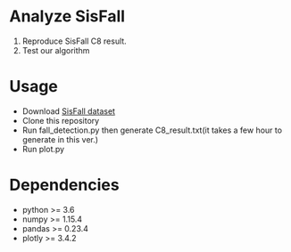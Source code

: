 # Analyze SisFall

1. Reproduce SisFall C8 result.
2. Test our algorithm

# Usage

- Download [SisFall dataset](http://sistemic.udea.edu.co/en/investigacion/proyectos/english-falls/) 
- Clone this repository
- Run fall_detection.py then generate C8_result.txt(it takes a few hour to generate in this ver.)
- Run plot.py

# Dependencies

- python >= 3.6
- numpy  >= 1.15.4
- pandas >= 0.23.4
- plotly >= 3.4.2
